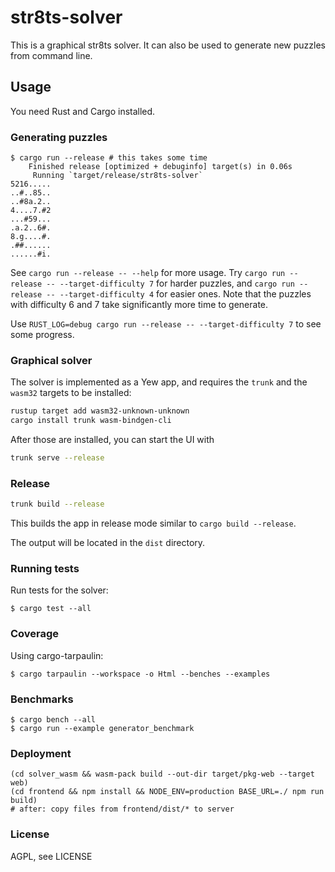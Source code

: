 # str8ts-solver

This is a graphical str8ts solver. It can also be used to generate new puzzles from command line.

## Usage

You need Rust and Cargo installed.

### Generating puzzles

```
$ cargo run --release # this takes some time
    Finished release [optimized + debuginfo] target(s) in 0.06s
     Running `target/release/str8ts-solver`
5216.....
..#..85..
..#8a.2..
4....7.#2
...#59...
.a.2..6#.
8.g....#.
.##......
......#i.
```

See `cargo run --release -- --help` for more usage. Try `cargo run --release --
--target-difficulty 7` for harder puzzles, and `cargo run --release --
--target-difficulty 4` for easier ones. Note that the puzzles with difficulty 6
and 7 take significantly more time to generate.

Use `RUST_LOG=debug cargo run --release -- --target-difficulty 7` to see some progress.

### Graphical solver

The solver is implemented as a Yew app, and requires the `trunk` and the `wasm32` targets to be installed:

```bash
rustup target add wasm32-unknown-unknown
cargo install trunk wasm-bindgen-cli
```

After those are installed, you can start the UI with

```bash
trunk serve --release
```

### Release

```bash
trunk build --release
```

This builds the app in release mode similar to `cargo build --release`.

The output will be located in the `dist` directory.

### Running tests

Run tests for the solver:
```
$ cargo test --all
```

### Coverage

Using cargo-tarpaulin:

```
$ cargo tarpaulin --workspace -o Html --benches --examples
```

### Benchmarks

```
$ cargo bench --all
$ cargo run --example generator_benchmark
```

### Deployment

```
(cd solver_wasm && wasm-pack build --out-dir target/pkg-web --target web)
(cd frontend && npm install && NODE_ENV=production BASE_URL=./ npm run build)
# after: copy files from frontend/dist/* to server
```

### License

AGPL, see LICENSE
